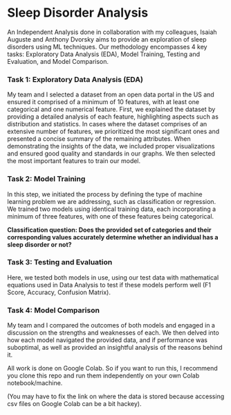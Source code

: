 # Sleep Disorder Analysis

An Independent Analysis done in collaboration with my colleagues, Isaiah Auguste and Anthony Dvorsky aims to provide an exploration of sleep disorders using ML techniques. Our methodology encompasses 4 key tasks: Exploratory Data Analysis (EDA), Model Training, Testing and Evaluation, and Model Comparison.

### Task 1: Exploratory Data Analysis (EDA)

My team and I selected a dataset from an open data portal in the US and ensured it comprised of a minimum of 10 features, with at least one categorical and one numerical feature. First, we explained the dataset by providing a detailed analysis of each feature, highlighting aspects such as distribution and statistics. In cases where the dataset comprises of an extensive number of features, we prioritized the most significant ones and presented a concise summary of the remaining attributes. When demonstrating the insights of the data, we included proper visualizations and ensured good quality and standards in our graphs. We then selected the most important features to train our model.

### Task 2: Model Training

In this step, we initiated the process by defining the type of machine learning problem we are addressing, such as classification or regression. We trained two models using identical training data, each incorporating a minimum of three features, with one of these features being categorical.

**Classification question: Does the provided set of categories and their corresponding values accurately determine whether an individual has a sleep disorder or not?**

### Task 3: Testing and Evaluation

Here, we tested both models in use, using our test data with mathematical equations used in Data Analysis to test if these models perform well (F1 Score, Accuracy, Confusion Matrix).

### Task 4: Model Comparison

My team and I compared the outcomes of both models and engaged in a discussion on the strengths and weaknesses of each. We then delved into how each model navigated the provided data, and if performance was suboptimal, as well as provided an insightful analysis of the reasons behind it.

All work is done on Google Colab. So if you want to run this, I recommend you clone this repo and run them independently on your own Colab notebook/machine. 

(You may have to fix the link on where the data is stored because accessing csv files on Google Colab can be a bit hackey).
